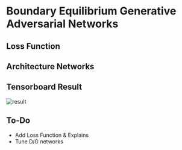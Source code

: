 # Boundary Equilibrium Generative Adversarial Networks

## Loss Function


## Architecture Networks


## Tensorboard Result

![result](https://github.com/kozistr/Awesome-GANs/blob/master/BEGAN/began_tb.png)

## To-Do
* Add Loss Function & Explains 
* Tune D/G networks
